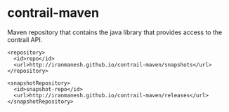 contrail-maven
==============

Maven repository that contains the java library that provides access to the contrail API.

    <repository>
      <id>repo</id>
      <url>http://iranmanesh.github.io/contrail-maven/snapshots</url>
    </repository>

    <snapshotRepository>
      <id>snapshot-repo</id>
      <url>http://iranmanesh.github.io/contrail-maven/releases</url>
    </snapshotRepository>
